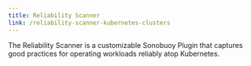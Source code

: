 ```yaml
---
title: Reliability Scanner
link: /reliability-scanner-kubernetes-clusters
---
```


The Reliability Scanner is a customizable Sonobuoy Plugin that captures good practices for operating workloads reliably atop Kubernetes.
